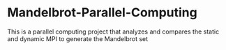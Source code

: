 # Mandelbrot-Parallel-Computing
This is a parallel computing project that analyzes and compares the static and dynamic MPI to generate the Mandelbrot set
